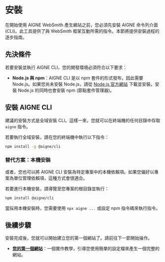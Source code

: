 # 安裝

在開始使用 AIGNE WebSmith 產生網站之前，您必須先安裝 AIGNE 命令列介面 (CLI)。此工具提供了與 WebSmith 框架互動所需的指令。本節將提供安裝過程的逐步指南。

## 先決條件

若要安裝並執行 AIGNE CLI，您的開發環境必須符合以下要求：

*   **Node.js 與 npm**：AIGNE CLI 是以 npm 套件的形式發布，因此需要 Node.js。如果您尚未安裝 Node.js，請從 [Node.js 官方網站](https://nodejs.org/) 下載並安裝。安裝 Node.js 的同時也會安裝 npm (節點套件管理器)。

## 安裝 AIGNE CLI

建議的安裝方式是全域安裝 CLI。這樣一來，您就可以在終端機的任何目錄中存取 `aigne` 指令。

若要執行全域安裝，請在您的終端機中執行以下指令：

```bash
npm install -g @aigne/cli
```

### 替代方案：本機安裝

或者，您也可以將 AIGNE CLI 安裝為特定專案中的本機依賴項。如果您偏好以專案為單位管理依賴項，這種方式會很適合。

若要進行本機安裝，請導覽至您專案的根目錄並執行：

```bash
npm install @aigne/cli
```

當採用本機安裝時，您需要使用 `npx aigne ...` 或設定 npm 指令碼來執行指令。

## 後續步驟

安裝完成後，您就可以開始建立您的第一個網站了。請前往下一節開始操作。

*   **[您的第一個網站](./getting-started-your-first-website.md)**：一個實作教學，引導您使用簡單的設定檔來產生一個完整的網站。